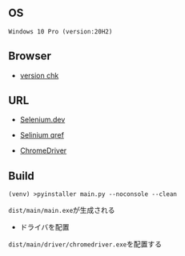 ## OS

`Windows 10 Pro (version:20H2)`

## Browser

+ [version chk](chrome://version/)

## URL

+ [Selenium.dev](https://www.selenium.dev/documentation/en/)

+ [Selinium qref](https://www.seleniumqref.com/)

+ [ChromeDriver](https://sites.google.com/a/chromium.org/chromedriver/downloads)

## Build

```
(venv) >pyinstaller main.py --noconsole --clean
```

`dist/main/main.exe`が生成される

+ ドライバを配置

`dist/main/driver/chromedriver.exe`を配置する
